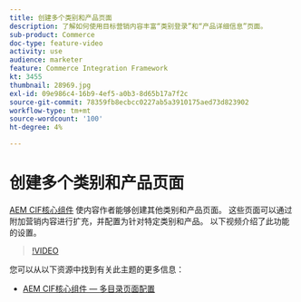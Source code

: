 ```yaml
---
title: 创建多个类别和产品页面
description: 了解如何使用目标营销内容丰富“类别登录”和“产品详细信息”页面。
sub-product: Commerce
doc-type: feature-video
activity: use
audience: marketer
feature: Commerce Integration Framework
kt: 3455
thumbnail: 28969.jpg
exl-id: 09e986c4-16b9-4ef5-a0b3-8d65b17a7f2c
source-git-commit: 78359fb8ecbcc0227ab5a3910175aed73d823902
workflow-type: tm+mt
source-wordcount: '100'
ht-degree: 4%

---
```


# 创建多个类别和产品页面

[AEM CIF核心组件](https://github.com/adobe/aem-core-cif-components) 使内容作者能够创建其他类别和产品页面。 这些页面可以通过附加营销内容进行扩充，并配置为针对特定类别和产品。 以下视频介绍了此功能的设置。

>[!VIDEO](https://video.tv.adobe.com/v/28969/?quality=12)

您可以从以下资源中找到有关此主题的更多信息：

- [AEM CIF核心组件 — 多目录页面配置](https://github.com/adobe/aem-core-cif-components/wiki/configuration#multi-catalog-page-template-configuration)
